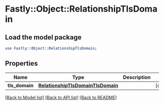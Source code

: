 # Fastly::Object::RelationshipTlsDomain

## Load the model package
```perl
use Fastly::Object::RelationshipTlsDomain;
```

## Properties
Name | Type | Description | Notes
------------ | ------------- | ------------- | -------------
**tls_domain** | [**RelationshipTlsDomainTlsDomain**](RelationshipTlsDomainTlsDomain.md) |  | [optional] 

[[Back to Model list]](../README.md#documentation-for-models) [[Back to API list]](../README.md#documentation-for-api-endpoints) [[Back to README]](../README.md)


